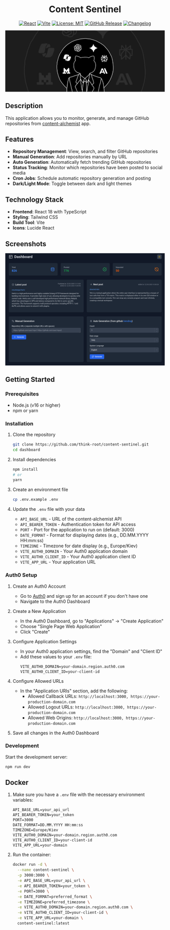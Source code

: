 <h1 align="center">Content Sentinel</h1>

<div align="center">

[![React](https://img.shields.io/badge/React-18.3.1-61DAFB?style=flat-square&logo=react)](https://reactjs.org/)
[![Vite](https://img.shields.io/badge/Vite-6.2.2-646CFF?style=flat-square&logo=vite)](https://vitejs.dev/)
[![License: MIT](https://img.shields.io/badge/License-MIT-yellow.svg)](https://opensource.org/licenses/MIT)
[![GitHub Release](https://img.shields.io/github/v/release/think-root/content-sentinel?style=flat-square)](https://github.com/think-root/content-sentinel/releases)
[![Changelog](https://img.shields.io/badge/changelog-view-blue?style=flat-square)](https://github.com/think-root/content-sentinel/blob/main/CHANGELOG.md)

<img src="assets/baner.png" alt="baner">

</div>

## Description

This application allows you to monitor, generate, and manage GitHub repositories from [content-alchemist](https://github.com/think-root/content-alchemist) app.

## Features

- **Repository Management**: View, search, and filter GitHub repositories
- **Manual Generation**: Add repositories manually by URL
- **Auto Generation**: Automatically fetch trending GitHub repositories
- **Status Tracking**: Monitor which repositories have been posted to social media
- **Cron Jobs**: Schedule automatic repository generation and posting
- **Dark/Light Mode**: Toggle between dark and light themes

## Technology Stack

- **Frontend**: React 18 with TypeScript
- **Styling**: Tailwind CSS
- **Build Tool**: Vite
- **Icons**: Lucide React

## Screenshots

![alt text](assets/screenshot.png)

## Getting Started

### Prerequisites

- Node.js (v16 or higher)
- npm or yarn

### Installation

1. Clone the repository
   ```bash
   git clone https://github.com/think-root/content-sentinel.git
   cd dashboard
   ```

2. Install dependencies
   ```bash
   npm install
   # or
   yarn
   ```

3. Create an environment file
   ```bash
   cp .env.example .env
   ```

4. Update the `.env` file with your data
   - `API_BASE_URL` - URL of the content-alchemist API
   - `API_BEARER_TOKEN` - Authentication token for API access
   - `PORT` - Port for the application to run on (default: 3000)
   - `DATE_FORMAT` - Format for displaying dates (e.g., DD.MM.YYYY HH:mm:ss)
   - `TIMEZONE` - Timezone for date display (e.g., Europe/Kiev)
   - `VITE_AUTH0_DOMAIN` - Your Auth0 application domain
   - `VITE_AUTH0_CLIENT_ID` - Your Auth0 application client ID
   - `VITE_APP_URL` - Your application URL

### Auth0 Setup

1. Create an Auth0 Account
   - Go to [Auth0](https://auth0.com/) and sign up for an account if you don't have one
   - Navigate to the Auth0 Dashboard

2. Create a New Application
   - In the Auth0 Dashboard, go to "Applications" → "Create Application"
   - Choose "Single Page Web Application"
   - Click "Create"

3. Configure Application Settings
   - In your Auth0 application settings, find the "Domain" and "Client ID"
   - Add these values to your `.env` file:
     ```
     VITE_AUTH0_DOMAIN=your-domain.region.auth0.com
     VITE_AUTH0_CLIENT_ID=your-client-id
     ```

4. Configure Allowed URLs
   - In the "Application URIs" section, add the following:
     - Allowed Callback URLs: `http://localhost:3000, https://your-production-domain.com`
     - Allowed Logout URLs: `http://localhost:3000, https://your-production-domain.com`
     - Allowed Web Origins: `http://localhost:3000, https://your-production-domain.com`

5. Save all changes in the Auth0 Dashboard

### Development

Start the development server:

```bash
npm run dev
```

## Docker

1. Make sure you have a `.env` file with the necessary environment variables:
   ```
   API_BASE_URL=your_api_url
   API_BEARER_TOKEN=your_token
   PORT=3000
   DATE_FORMAT=DD.MM.YYYY HH:mm:ss
   TIMEZONE=Europe/Kiev
   VITE_AUTH0_DOMAIN=your-domain.region.auth0.com
   VITE_AUTH0_CLIENT_ID=your-client-id
   VITE_APP_URL=your-domain
   ```

2. Run the container:
   ```bash
   docker run -d \
     --name content-sentinel \
     -p 3000:3000 \
     -e API_BASE_URL=your_api_url \
     -e API_BEARER_TOKEN=your_token \
     -e PORT=3000 \
     -e DATE_FORMAT=preferred_format \
     -e TIMEZONE=preferred_timezone \
     -e VITE_AUTH0_DOMAIN=your-domain.region.auth0.com \
     -e VITE_AUTH0_CLIENT_ID=your-client-id \
     -e VITE_APP_URL=your-domain \
     content-sentinel:latest
   ```